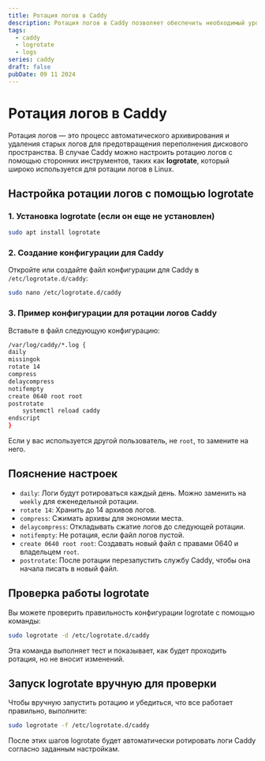 ```yaml
---
title: Ротация логов в Caddy
description: Ротация логов в Caddy позволяет обеспечить необходимый уровень контроля за сервером (особенно что касается работы f2b/crowdsec), а также избежать переполнения файлового хранилища при большом "ритме" логов.
tags:
  - caddy
  - logrotate
  - logs
series: caddy
draft: false
pubDate: 09 11 2024
---
```


# Ротация логов в Caddy

Ротация логов — это процесс автоматического архивирования и удаления старых логов для предотвращения переполнения дискового пространства. В случае Caddy можно настроить ротацию логов с помощью сторонних инструментов, таких как **logrotate**, который широко используется для ротации логов в Linux.

## Настройка ротации логов с помощью logrotate

### 1. **Установка logrotate** (если он еще не установлен)

```bash
sudo apt install logrotate
```

### 2. **Создание конфигурации для Caddy**

Откройте или создайте файл конфигурации для Caddy в `/etc/logrotate.d/caddy`:

```bash
sudo nano /etc/logrotate.d/caddy
```

### 3. **Пример конфигурации для ротации логов Caddy**

   Вставьте в файл следующую конфигурацию:

```bash
/var/log/caddy/*.log {
daily
missingok
rotate 14
compress
delaycompress
notifempty
create 0640 root root  
postrotate
    systemctl reload caddy
endscript
}
```

Если у вас используется другой пользователь, не `root`, то замените на него.

## Пояснение настроек

- `daily`: Логи будут ротироваться каждый день. Можно заменить на `weekly` для еженедельной ротации.
- `rotate 14`: Хранить до 14 архивов логов.
- `compress`: Сжимать архивы для экономии места.
- `delaycompress`: Откладывать сжатие логов до следующей ротации.
- `notifempty`: Не ротация, если файл логов пустой.
- `create 0640 root root`: Создавать новый файл с правами 0640 и владельцем `root`.
- `postrotate`: После ротации перезапустить службу Caddy, чтобы она начала писать в новый файл.

## **Проверка работы logrotate**

Вы можете проверить правильность конфигурации logrotate с помощью команды:

```bash
sudo logrotate -d /etc/logrotate.d/caddy
```

   Эта команда выполняет тест и показывает, как будет проходить ротация, но не вносит изменений.

## **Запуск logrotate вручную для проверки**

   Чтобы вручную запустить ротацию и убедиться, что все работает правильно, выполните:

```bash
sudo logrotate -f /etc/logrotate.d/caddy
```

После этих шагов logrotate будет автоматически ротировать логи Caddy согласно заданным настройкам.

